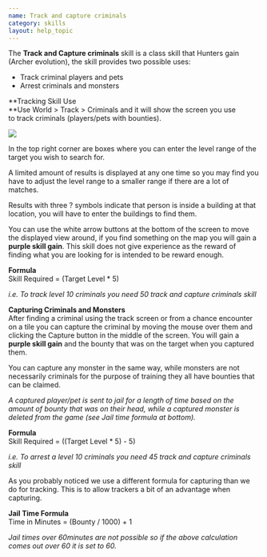 ```yaml
---
name: Track and capture criminals
category: skills
layout: help_topic
---
```

The **Track and Capture criminals** skill is a class skill that Hunters gain (Archer evolution), the skill provides two possible uses:

*   Track criminal players and pets
*   Arrest criminals and monsters

**Tracking Skill Use  
**Use World > Track > Criminals and it will show the screen you use to track criminals (players/pets with bounties).

[![](https://lohcdn.com/images/t_trackcriminals.jpg)](https://lohcdn.com/images/trackcriminals.jpg)

In the top right corner are boxes where you can enter the level range of the target you wish to search for.

A limited amount of results is displayed at any one time so you may find you have to adjust the level range to a smaller range if there are a lot of matches.

Results with three ? symbols indicate that person is inside a building at that location, you will have to enter the buildings to find them.

You can use the white arrow buttons at the bottom of the screen to move the displayed view around, if you find something on the map you will gain a **purple skill gain**. This skill does not give experience as the reward of finding what you are looking for is intended to be reward enough.

**Formula**  
Skill Required = (Target Level \* 5)

_i.e. To track level 10 criminals you need 50 track and capture criminals skill_

**Capturing Criminals and Monsters**  
After finding a criminal using the track screen or from a chance encounter on a tile you can capture the criminal by moving the mouse over them and clicking the Capture button in the middle of the screen. You will gain a **purple skill gain** and the bounty that was on the target when you captured them.

You can capture any monster in the same way, while monsters are not necessarily criminals for the purpose of training they all have bounties that can be claimed.

_A captured player/pet is sent to jail for a length of time based on the amount of bounty that was on their head, while a captured monster is deleted from the game (see Jail time formula at bottom)._

**Formula**  
Skill Required = ((Target Level \* 5) - 5)

_i.e. To arrest a level 10 criminals you need 45 track and capture criminals skill_

As you probably noticed we use a different formula for capturing than we do for tracking. This is to allow trackers a bit of an advantage when capturing.

**Jail Time Formula**  
Time in Minutes = (Bounty / 1000) + 1

_Jail times over 60minutes are not possible so if the above calculation comes out over 60 it is set to 60._